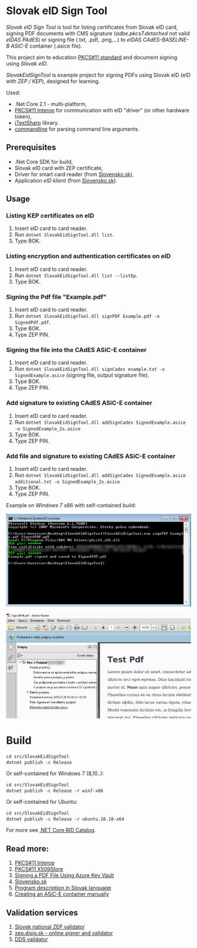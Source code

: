# Slovak eID Sign Tool
_Slovak eID Sign Tool_ is tool for listing certificates from Slovak eID card,
signing PDF documents with CMS signature (_adbe.pkcs7.detached_ not valid _eIDAS PAdES_)
or signing file (.txt, .pdf, .png,...) to _eIDAS CAdES-BASELINE-B ASiC-E_ container (.asice file).

This project aim to education [PKCS#11 standard](https://www.cryptsoft.com/pkcs11doc/STANDARD/pkcs-11v2-20.pdf) and document signing using _Slovak eID_.

_SlovakEidSignTool_ is example project for signing PDFs using Slovak eID (eID with _ZEP / KEP_), designed for learning.

Used:
* .Net Core 2.1 - multi-platform,
* [PKCS#11 Interop](https://pkcs11interop.net/) for communication with eID "driver" (or other hardware token),
* [iTextSharp](https://github.com/itext/itextsharp) library.
* [commandline](https://github.com/commandlineparser/commandline) for parsing command line arguments.

## Prerequisites
 * .Net Core SDK for build,
 * Slovak eID card with ZEP certificate,
 * Driver for smart card reader (from [Slovensko.sk](https://www.slovensko.sk/sk/na-stiahnutie)),
 * Application _eID klient_ (from [Slovensko.sk](https://www.slovensko.sk/sk/na-stiahnutie)).

## Usage

### Listing KEP certificates on eID
 1. Insert eID card to card reader.
 1. Run `dotnet SlovakEidSignTool.dll list`.
 1. Type BOK.

### Listing encryption and authentication certificates on eID
 1. Insert eID card to card reader.
 1. Run `dotnet SlovakEidSignTool.dll list --listEp`.
 1. Type BOK.

### Signing the Pdf file "Example.pdf"
 1. Insert eID card to card reader.
 1. Run `dotnet SlovakEidSignTool.dll signPDF Example.pdf -o SignedPdf.pdf`.
 1. Type BOK.
 1. Type ZEP PIN.

 ### Signing the file into the CAdES ASiC-E container
 1. Insert eID card to card reader.
 1. Run `dotnet SlovakEidSignTool.dll signCades example.txt -o SignedExample.asice` (signing file, output signature file).
 1. Type BOK.
 1. Type ZEP PIN.

 ### Add signature to existing CAdES ASiC-E container
 1. Insert eID card to card reader.
 1. Run `dotnet SlovakEidSignTool.dll addSignCades SignedExample.asice -o SignedExample_2s.asice`
 1. Type BOK.
 1. Type ZEP PIN.

  ### Add file and signature to existing CAdES ASiC-E container
 1. Insert eID card to card reader.
 1. Run `dotnet SlovakEidSignTool.dll addSignCades SignedExample.asice additional.txt -o SignedExample_2s.asice`
 1. Type BOK.
 1. Type ZEP PIN.

Example on _Windows 7_ x86 with self-contained build:

![Signed dcument](doc/UsageWin7.png)

![Signed dcument](doc/SignedDocument.png)

# Build

```
cd src/SlovakEidSignTool
dotnet publish -c Release
```

Or self-contained for Windows 7 (8,10..):
```
cd src/SlovakEidSignTool
dotnet publish -c Release -r win7-x86
```

Or self-contained for Ubuntu:
```
cd src/SlovakEidSignTool
dotnet publish -c Release -r ubuntu.16.10-x64
```

For more see [.NET Core RID Catalog](https://docs.microsoft.com/en-us/dotnet/core/rid-catalog).

## Read more:
 1. [PKCS#11 Interop](https://pkcs11interop.net/)
 1. [PKCS#11 X509Store](https://github.com/Pkcs11Interop/Pkcs11Interop.X509Store/blob/master/src/Pkcs11Interop.X509Store/Pkcs11X509Certificate.cs)
 1. [Signing a PDF File Using Azure Key Vault](https://rahulpnath.com/blog/signing-a-pdf-file-using-azure-key-vault/)
 1. [Slovensko.sk](https://www.slovensko.sk/sk/na-stiahnutie)
 1. [Program description in Slovak language](http://harrison314.github.io/SkEidSign.html)
 1. [Creating an ASiC-E container manually](https://github.com/difi/asic#creating-an-asic-e-container-manually)
 
## Validation services
 1. [Slovek national ZEP validator](https://www.slovensko.sk/sk/e-sluzby/sluzba-overenia-zep)
 1. [zep.disig.sk - online signer and validator](https://zep.disig.sk/Portal)
 1. [DDS validator](https://dss.agid.gov.it/validation)

